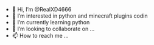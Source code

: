 - 👋 Hi, I’m @RealXD4666
- 👀 I’m interested in python and minecraft plugins codin
- 🌱 I’m currently learning python
- 💞️ I’m looking to collaborate on ...
- 📫 How to reach me ...

<!---
RealXD4666/RealXD4666 is a ✨ special ✨ repository because its `README.md` (this file) appears on your GitHub profile.
You can click the Preview link to take a look at your changes.
--->
